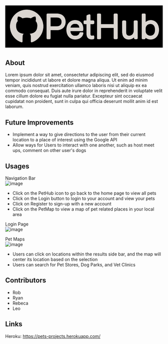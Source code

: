 <h1 align="center">
  <br>
  <a href="" rel="noopener">
  <img src="public/images/pethub-wb-33.png"></a>
  <br>
</h1>

## About

Lorem ipsum dolor sit amet, consectetur adipiscing elit, sed do eiusmod tempor incididunt ut labore et dolore magna aliqua. Ut enim ad minim veniam, quis nostrud exercitation ullamco laboris nisi ut aliquip ex ea commodo consequat. Duis aute irure dolor in reprehenderit in voluptate velit esse cillum dolore eu fugiat nulla pariatur. Excepteur sint occaecat cupidatat non proident, sunt in culpa qui officia deserunt mollit anim id est laborum.

## Future Improvements
- Implement a way to give directions to the user from their current location to a place of interest using the Google API
- Allow ways for Users to interact with one another, such as host meet ups, comment on other user's dogs

## Usages
Navigation Bar </br>
![image](https://user-images.githubusercontent.com/101683611/185191834-a10fb73f-e9dc-4489-b00e-8134233430a8.png)
- Click on the PetHub icon to go back to the home page to view all pets
- Click on the Login button to login to your account and view your pets
- Click on Register to sign-up with a new account
- Click on the PetMap to view a map of pet related places in your local area 

Login Page </br>
![image](https://user-images.githubusercontent.com/101683611/185191762-09254714-e440-4389-ae2a-65811d61b1d9.png)

Pet Maps</br>
![image](https://user-images.githubusercontent.com/101683611/185190347-c12084cd-605f-4ea7-a6c7-e756e7da2adc.png)
- Users can click on locations within the results side bar, and the map will center its location based on the selection
- Users can search for Pet Stores, Dog Parks, and Vet Clinics


## Contributors

* Rob
* Ryan
* Rebeca
* Leo

## Links

Heroku: https://pets-projects.herokuapp.com/
